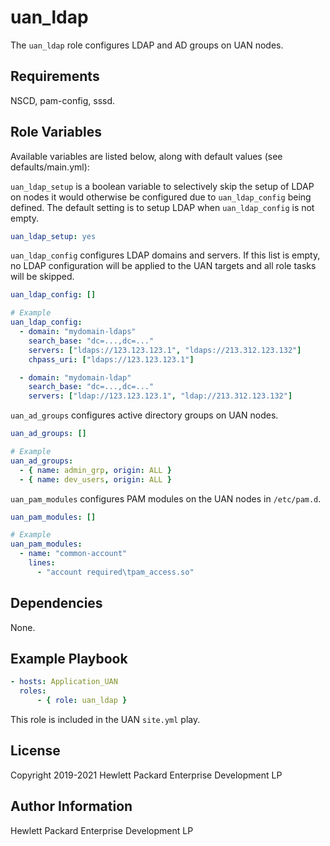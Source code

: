 uan_ldap
=========

The `uan_ldap` role configures LDAP and AD groups on UAN nodes.

Requirements
------------

NSCD, pam-config, sssd.

Role Variables
--------------

Available variables are listed below, along with default values (see defaults/main.yml):

`uan_ldap_setup` is a boolean variable to selectively skip the setup of LDAP on nodes it
would otherwise be configured due to `uan_ldap_config` being defined.  The default setting
is to setup LDAP when `uan_ldap_config` is not empty.

```yaml
uan_ldap_setup: yes
```

`uan_ldap_config` configures LDAP domains and servers. If this list is empty,
no LDAP configuration will be applied to the UAN targets and all role tasks will
be skipped.

```yaml
uan_ldap_config: []

# Example
uan_ldap_config:
  - domain: "mydomain-ldaps"
    search_base: "dc=...,dc=..."
    servers: ["ldaps://123.123.123.1", "ldaps://213.312.123.132"]
    chpass_uri: ["ldaps://123.123.123.1"]

  - domain: "mydomain-ldap"
    search_base: "dc=...,dc=..."
    servers: ["ldap://123.123.123.1", "ldap://213.312.123.132"]

```

`uan_ad_groups` configures active directory groups on UAN nodes.

```yaml
uan_ad_groups: []

# Example
uan_ad_groups:
  - { name: admin_grp, origin: ALL }
  - { name: dev_users, origin: ALL }
```

`uan_pam_modules` configures PAM modules on the UAN nodes in `/etc/pam.d`.

```yaml
uan_pam_modules: []

# Example
uan_pam_modules:
  - name: "common-account"
    lines:
      - "account required\tpam_access.so"
```

Dependencies
------------

None.

Example Playbook
----------------

```yaml
- hosts: Application_UAN
  roles:
      - { role: uan_ldap }
```

This role is included in the UAN `site.yml` play.

License
-------

Copyright 2019-2021 Hewlett Packard Enterprise Development LP

Author Information
------------------

Hewlett Packard Enterprise Development LP
